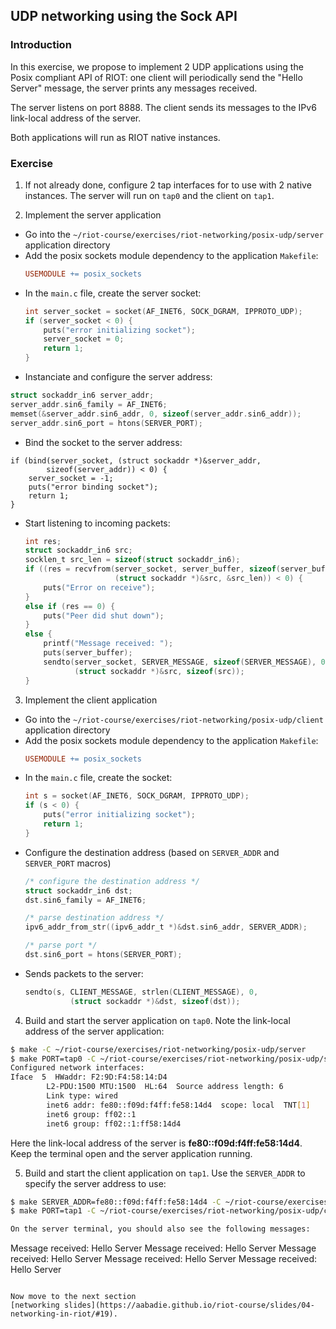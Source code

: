## UDP networking using the Sock API

### Introduction

In this exercise, we propose to implement 2 UDP applications using the Posix
compliant API of RIOT: one client will periodically send the "Hello Server"
message, the server prints any messages received.

The server listens on port 8888. The client sends its messages to the IPv6
link-local address of the server.

Both applications will run as RIOT native instances.

### Exercise

1. If not already done, configure 2 tap interfaces for to use with 2 native
  instances. The server will run on `tap0` and the client on `tap1`.

2. Implement the server application

  - Go into the `~/riot-course/exercises/riot-networking/posix-udp/server` application
    directory
  - Add the posix sockets module dependency to the application `Makefile`:
    ```mk
    USEMODULE += posix_sockets
    ```
  - In the `main.c` file, create the server socket:
    ```c
    int server_socket = socket(AF_INET6, SOCK_DGRAM, IPPROTO_UDP);
    if (server_socket < 0) {
        puts("error initializing socket");
        server_socket = 0;
        return 1;
    }
    ```
  - Instanciate and configure the server address:
  ```c
  struct sockaddr_in6 server_addr;
  server_addr.sin6_family = AF_INET6;
  memset(&server_addr.sin6_addr, 0, sizeof(server_addr.sin6_addr));
  server_addr.sin6_port = htons(SERVER_PORT);
  ```
  - Bind the socket to the server address:
  ```
  if (bind(server_socket, (struct sockaddr *)&server_addr,
          sizeof(server_addr)) < 0) {
      server_socket = -1;
      puts("error binding socket");
      return 1;
  }
  ```
  - Start listening to incoming packets:
    ```c
    int res;
    struct sockaddr_in6 src;
    socklen_t src_len = sizeof(struct sockaddr_in6);
    if ((res = recvfrom(server_socket, server_buffer, sizeof(server_buffer), 0,
                        (struct sockaddr *)&src, &src_len)) < 0) {
        puts("Error on receive");
    }
    else if (res == 0) {
        puts("Peer did shut down");
    }
    else {
        printf("Message received: ");
        puts(server_buffer);
        sendto(server_socket, SERVER_MESSAGE, sizeof(SERVER_MESSAGE), 0,
               (struct sockaddr *)&src, sizeof(src));
    }
    ```

3. Implement the client application

  - Go into the `~/riot-course/exercises/riot-networking/posix-udp/client` application
    directory
  - Add the posix sockets module dependency to the application `Makefile`:
    ```mk
    USEMODULE += posix_sockets
    ```
  - In the `main.c` file, create the socket:
    ```c
    int s = socket(AF_INET6, SOCK_DGRAM, IPPROTO_UDP);
    if (s < 0) {
        puts("error initializing socket");
        return 1;
    }
    ```
  - Configure the destination address (based on `SERVER_ADDR` and `SERVER_PORT` macros)
    ```c
    /* configure the destination address */
    struct sockaddr_in6 dst;
    dst.sin6_family = AF_INET6;

    /* parse destination address */
    ipv6_addr_from_str((ipv6_addr_t *)&dst.sin6_addr, SERVER_ADDR);

    /* parse port */
    dst.sin6_port = htons(SERVER_PORT);
    ```
  - Sends packets to the server:
    ```c
    sendto(s, CLIENT_MESSAGE, strlen(CLIENT_MESSAGE), 0,
              (struct sockaddr *)&dst, sizeof(dst));
    ```

4. Build and start the server application on `tap0`. Note the link-local address of the
  server application:
  ```sh
  $ make -C ~/riot-course/exercises/riot-networking/posix-udp/server
  $ make PORT=tap0 -C ~/riot-course/exercises/riot-networking/posix-udp/server term
  Configured network interfaces:
  Iface  5  HWaddr: F2:9D:F4:58:14:D4
          L2-PDU:1500 MTU:1500  HL:64  Source address length: 6
          Link type: wired
          inet6 addr: fe80::f09d:f4ff:fe58:14d4  scope: local  TNT[1]
          inet6 group: ff02::1
          inet6 group: ff02::1:ff58:14d4
  ```
  Here the link-local address of the server is **fe80::f09d:f4ff:fe58:14d4**.
  Keep the terminal open and the server application running.

5. Build and start the client application on `tap1`. Use the `SERVER_ADDR` to
  specify the server address to use:
  ```sh
  $ make SERVER_ADDR=fe80::f09d:f4ff:fe58:14d4 -C ~/riot-course/exercises/riot-networking/posix-udp/client
  $ make PORT=tap1 -C ~/riot-course/exercises/riot-networking/posix-udp/client term

  On the server terminal, you should also see the following messages:
  ```
  Message received: Hello Server
  Message received: Hello Server
  Message received: Hello Server
  Message received: Hello Server
  Message received: Hello Server
  ```

Now move to the next section
[networking slides](https://aabadie.github.io/riot-course/slides/04-networking-in-riot/#19).